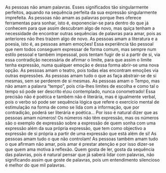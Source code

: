 As pessoas não amam palavras. Esses significados tão singularmente perfeitos, aquando na sequência perfeita da sua expressão singularmente imprefeita. As pessoas não amam as palavras porque lhes oferece ferramentas para sonhar, isto é, exponenciar-se para dentro do que já conhecem para que assim descubram algo de novo, mas quiça tenham a necessidade de encontrar outras sequências de palavras para amar, pois as anteriores não lhes trazem algo de novo. As pessoas amam a literatura e a poesia, isto é, as pessoas amam emoções! Essa experiência tão pessoal que nem todos conseguem expressar de forma comum, mas sempre num estilo pessoal e também impessoal, pois tentam fugir de si a partir de si, via essa contradição necessária de afirmar o limite, para que assim o limite tenha expressão, numa qualquer emoção e dessa forma abrir-se uma nova opção. As pessoas amam o teatro, pois todas elas encontram emoções via outras expressões. As pessoas amam tudo o que as faça abstrair-se de si mesmas, sem se perderem de si mesmas. As pessoas amam o Tempo, mas não amam a palavra “tempo”, pois cria-lhes limites de escolha e como tal o tempo só pode ser descrito e\ou contemplado, nunca conometrado! Essa precisão não é poética e também não é literária, mas é igualmente verbal, pois o verbo só pode ser sequẽncia lógica que refere o exercício mental de estimulação na forma de como se lida com a informação, que por contradição, poderá ser literária e poética... Por isso é natural dizer que as pessoas amam números! Os números não têm expressão, mas os números são o exemplo de expressão sobre a expressão de quem sonha com uma expressão além da sua própria expressão, que tem como objectivo a expressão de si própria a partir de uma expressão que está além de si! As pessoas amam tudo o que não controlam! As pessoas também amam tudo o que afirmam não amar, pois amar é prestar atenção e por isso dizer-se que quem ama motiva à reflexão. Quem gosta de ler, gosta da sequência das palavras, pois é natural pensar que já saberá lidar com palavras, não significando assim que goste de palavras, pois um entendimento silencioso é melhor do que mil palavras. 